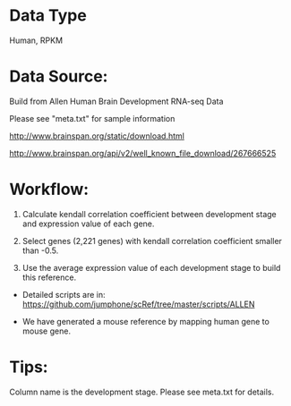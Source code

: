 # Data Type

Human, RPKM

# Data Source:

Build from Allen Human Brain Development RNA-seq Data

Please see "meta.txt" for sample information

http://www.brainspan.org/static/download.html

http://www.brainspan.org/api/v2/well_known_file_download/267666525

# Workflow:

1. Calculate kendall correlation coefficient between development stage and expression value of each gene.

2. Select genes (2,221 genes) with kendall correlation coefficient smaller than -0.5. 

3. Use the average expression value of each development stage to build this reference.

* Detailed scripts are in: https://github.com/jumphone/scRef/tree/master/scripts/ALLEN

* We have generated a mouse reference by mapping human gene to mouse gene.

# Tips:

Column name is the development stage. Please see meta.txt for details.

